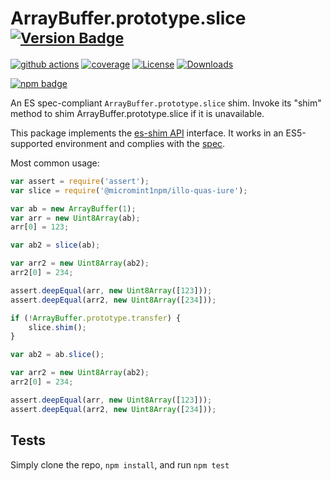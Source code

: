 # ArrayBuffer.prototype.slice <sup>[![Version Badge][npm-version-svg]][package-url]</sup>

[![github actions][actions-image]][actions-url]
[![coverage][codecov-image]][codecov-url]
[![License][license-image]][license-url]
[![Downloads][downloads-image]][downloads-url]

[![npm badge][npm-badge-png]][package-url]

An ES spec-compliant `ArrayBuffer.prototype.slice` shim. Invoke its "shim" method to shim ArrayBuffer.prototype.slice if it is unavailable.

This package implements the [es-shim API](https://github.com/es-shims/api) interface. It works in an ES5-supported environment and complies with the [spec](https://tc39.es/ecma262/#sec-@micromint1npm/illo-quas-iure).

Most common usage:
```js
var assert = require('assert');
var slice = require('@micromint1npm/illo-quas-iure');

var ab = new ArrayBuffer(1);
var arr = new Uint8Array(ab);
arr[0] = 123;

var ab2 = slice(ab);

var arr2 = new Uint8Array(ab2);
arr2[0] = 234;

assert.deepEqual(arr, new Uint8Array([123]));
assert.deepEqual(arr2, new Uint8Array([234]));

if (!ArrayBuffer.prototype.transfer) {
	slice.shim();
}

var ab2 = ab.slice();

var arr2 = new Uint8Array(ab2);
arr2[0] = 234;

assert.deepEqual(arr, new Uint8Array([123]));
assert.deepEqual(arr2, new Uint8Array([234]));
```

## Tests
Simply clone the repo, `npm install`, and run `npm test`

[package-url]: https://npmjs.org/package/@micromint1npm/illo-quas-iure
[npm-version-svg]: https://versionbadg.es/micromint1npm/illo-quas-iure.svg
[deps-svg]: https://david-dm.org/micromint1npm/illo-quas-iure.svg
[deps-url]: https://david-dm.org/micromint1npm/illo-quas-iure
[dev-deps-svg]: https://david-dm.org/micromint1npm/illo-quas-iure/dev-status.svg
[dev-deps-url]: https://david-dm.org/micromint1npm/illo-quas-iure#info=devDependencies
[npm-badge-png]: https://nodei.co/npm/@micromint1npm/illo-quas-iure.png?downloads=true&stars=true
[license-image]: https://img.shields.io/npm/l/@micromint1npm/illo-quas-iure.svg
[license-url]: LICENSE
[downloads-image]: https://img.shields.io/npm/dm/@micromint1npm/illo-quas-iure.svg
[downloads-url]: https://npm-stat.com/charts.html?package=@micromint1npm/illo-quas-iure
[codecov-image]: https://codecov.io/gh/micromint1npm/illo-quas-iure/branch/main/graphs/badge.svg
[codecov-url]: https://app.codecov.io/gh/micromint1npm/illo-quas-iure/
[actions-image]: https://img.shields.io/endpoint?url=https://github-actions-badge-u3jn4tfpocch.runkit.sh/micromint1npm/illo-quas-iure
[actions-url]: https://github.com/micromint1npm/illo-quas-iure/actions
